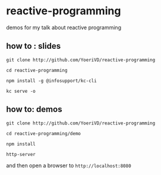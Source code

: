 # reactive-programming
demos for my talk about reactive programming


## how to : slides

`git clone http://github.com/YoeriVD/reactive-programming`

`cd reactive-programming`

`npm install -g @infosupport/kc-cli`

`kc serve -o`

## how to: demos

`git clone http://github.com/YoeriVD/reactive-programming`

`cd reactive-programming/demo`

`npm install`

`http-server`

and then open a browser to `http://localhost:8080`
